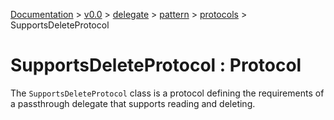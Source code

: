 [Documentation](../../../../documentation.md) >
 [v0.0](../../../version.md) >
  [delegate](../../module.md) >
   [pattern](../module.md) >
    [protocols](/module.md) >
     SupportsDeleteProtocol

# SupportsDeleteProtocol : Protocol

The `SupportsDeleteProtocol` class is a protocol defining the requirements of a passthrough delegate that supports reading and deleting.